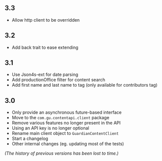## 3.3
* Allow http client to be overridden

## 3.2
* Add back trait to ease extending

## 3.1

* Use Json4s-ext for date parsing
* Add productionOffice filter for content search
* Add first name and last name to tag (only available for contributors tag)


## 3.0

* Only provide an asynchronous future-based interface
* Move to the `com.gu.contentapi.client` package
* Remove various features no longer present in the API
* Using an API key is no longer optional
* Rename main client object to `GuardianContentClient`
* Start a changelog
* Other internal changes (eg. updating most of the tests)


*(The history of previous versions has been lost to time.)*
